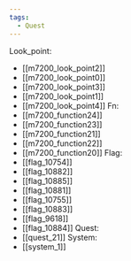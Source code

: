 ```yaml
---
tags:
  - Quest
---
```

Look_point:
- [[m7200_look_point2]]
- [[m7200_look_point0]]
- [[m7200_look_point3]]
- [[m7200_look_point1]]
- [[m7200_look_point4]]
Fn:
- [[m7200_function24]]
- [[m7200_function23]]
- [[m7200_function21]]
- [[m7200_function22]]
- [[m7200_function20]]
Flag:
- [[flag_10754]]
- [[flag_10882]]
- [[flag_10885]]
- [[flag_10881]]
- [[flag_10755]]
- [[flag_10883]]
- [[flag_9618]]
- [[flag_10884]]
Quest:
- [[quest_21]]
System:
- [[system_1]]
